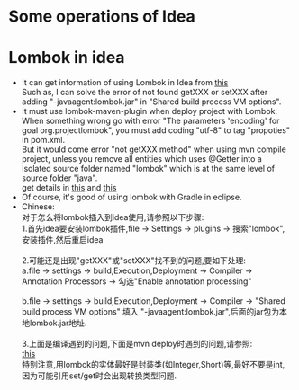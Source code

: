 # Some operations of Idea

# Lombok in idea
<ul>
 <li>
  It can get information of using Lombok in Idea from <a href="https://stackoverflow.com/questions/24006937/lombok-annotations-do-not-compile-under-intellij-idea">this</a> <br>
  Such as, I can solve the error of not found getXXX or setXXX after adding "-javaagent:lombok.jar" in "Shared build process VM options".<br>
 </li>
 <li>
  It must use lombok-maven-plugin when deploy project with Lombok.<br>
  When something wrong go with error "The parameters 'encoding' for goal org.projectlombok", you must add coding "utf-8" to tag "propoties" in pom.xml.<br>
  But it would come error "not getXXX method" when using mvn compile project, unless you remove all entities which uses @Getter into a isolated source folder named "lombok" which is at the same level of source folder "java".<br> 
  get details in <a href="http://www.jianshu.com/p/b03d66af04d4">this</a> and <a href="http://blog.csdn.net/rickyit/article/details/51315733">this</a> <br>
 </li>
 <li>
  Of course, it's good of using lombok with Gradle in eclipse.<br>
 </li>
 <li>
  Chinese:<br>
  对于怎么将lombok插入到idea使用,请参照以下步骤:<br>
1.首先idea要安装lombok插件,file -> Settings -> plugins -> 搜索"lombok",安装插件,然后重启idea<br>
<br>
2.可能还是出现"getXXX"或"setXXX"找不到的问题,要如下处理:<br>
   a.file -> settings -> build,Execution,Deployment -> Compiler -> Annotation Processors -> 勾选"Enable annotation processing"<br>
<br>
   b.file -> settings -> build,Execution,Deployment -> Compiler -> "Shared build process VM options" 填入 "-javaagent:lombok.jar",后面的jar包为本地lombok.jar地址.<br>
<br>
3.上面是编译遇到的问题,下面是mvn deploy时遇到的问题,请参照:<br>
  <a href="http://www.jianshu.com/p/b03d66af04d4"> this</a><br> 
  特别注意,用lombok的实体最好是封装类(如Integer,Short)等,最好不要是int,因为可能引用set/get时会出现转换类型问题.<br>
 </li>
</ul>
